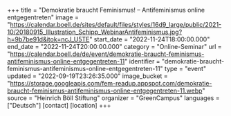 +++
title = "Demokratie braucht Feminismus! – Antifeminismus online entgegentreten"
image = "https://calendar.boell.de/sites/default/files/styles/16d9_large/public/2021-10/20180915_Illustration_Schipp_WebinarAntifeminismus.jpg?h=9b7be91d&itok=ncJ_U5TE"
start_date = "2022-11-24T18:00:00.000"
end_date = "2022-11-24T20:00:00.000"
category = "Online-Seminar"
url = "https://calendar.boell.de/de/event/demokratie-braucht-feminismus-antifeminismus-online-entgegentreten-11"
identifier = "demokratie-braucht-feminismus-antifeminismus-online-entgegentreten-11"
type = "event"
updated = "2022-09-19T23:26:35.000"
image_bucket = "https://storage.googleapis.com/fem-readup.appspot.com/demokratie-braucht-feminismus-antifeminismus-online-entgegentreten-11.webp"
source = "Heinrich Böll Stiftung"
organizer = "GreenCampus"
languages = ["Deutsch"]
[contact]
[location]
+++